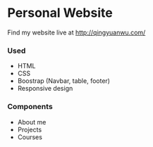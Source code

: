 # Personal Website

Find my website live at http://qingyuanwu.com/

### Used
* HTML
* CSS
* Boostrap (Navbar, table, footer)
* Responsive design

### Components
* About me
* Projects
* Courses
